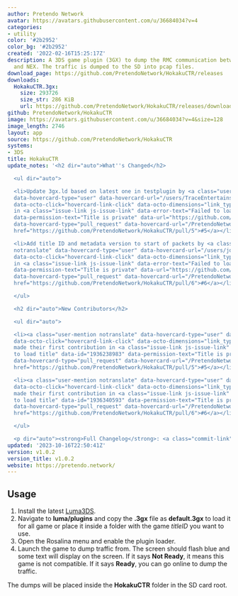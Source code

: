 ```yaml
---
author: Pretendo Network
avatar: https://avatars.githubusercontent.com/u/36684034?v=4
categories:
- utility
color: '#2b2952'
color_bg: '#2b2952'
created: '2022-02-16T15:25:17Z'
description: A 3DS game plugin (3GX) to dump the RMC communication between 3DS games
  and NEX. The traffic is dumped to the SD into pcap files.
download_page: https://github.com/PretendoNetwork/HokakuCTR/releases
downloads:
  HokakuCTR.3gx:
    size: 293726
    size_str: 286 KiB
    url: https://github.com/PretendoNetwork/HokakuCTR/releases/download/v1.0.2/HokakuCTR.3gx
github: PretendoNetwork/HokakuCTR
image: https://avatars.githubusercontent.com/u/36684034?v=4&size=128
image_length: 2746
layout: app
source: https://github.com/PretendoNetwork/HokakuCTR
systems:
- 3DS
title: HokakuCTR
update_notes: '<h2 dir="auto">What''s Changed</h2>

  <ul dir="auto">

  <li>Update 3gx.ld based on latest one in testplugin by <a class="user-mention notranslate"
  data-hovercard-type="user" data-hovercard-url="/users/TraceEntertains/hovercard"
  data-octo-click="hovercard-link-click" data-octo-dimensions="link_type:self" href="https://github.com/TraceEntertains">@TraceEntertains</a>
  in <a class="issue-link js-issue-link" data-error-text="Failed to load title" data-id="1936238983"
  data-permission-text="Title is private" data-url="https://github.com/PretendoNetwork/HokakuCTR/issues/5"
  data-hovercard-type="pull_request" data-hovercard-url="/PretendoNetwork/HokakuCTR/pull/5/hovercard"
  href="https://github.com/PretendoNetwork/HokakuCTR/pull/5">#5</a></li>

  <li>Add title ID and metadata version to start of packets by <a class="user-mention
  notranslate" data-hovercard-type="user" data-hovercard-url="/users/jonbarrow/hovercard"
  data-octo-click="hovercard-link-click" data-octo-dimensions="link_type:self" href="https://github.com/jonbarrow">@jonbarrow</a>
  in <a class="issue-link js-issue-link" data-error-text="Failed to load title" data-id="1936340593"
  data-permission-text="Title is private" data-url="https://github.com/PretendoNetwork/HokakuCTR/issues/6"
  data-hovercard-type="pull_request" data-hovercard-url="/PretendoNetwork/HokakuCTR/pull/6/hovercard"
  href="https://github.com/PretendoNetwork/HokakuCTR/pull/6">#6</a></li>

  </ul>

  <h2 dir="auto">New Contributors</h2>

  <ul dir="auto">

  <li><a class="user-mention notranslate" data-hovercard-type="user" data-hovercard-url="/users/TraceEntertains/hovercard"
  data-octo-click="hovercard-link-click" data-octo-dimensions="link_type:self" href="https://github.com/TraceEntertains">@TraceEntertains</a>
  made their first contribution in <a class="issue-link js-issue-link" data-error-text="Failed
  to load title" data-id="1936238983" data-permission-text="Title is private" data-url="https://github.com/PretendoNetwork/HokakuCTR/issues/5"
  data-hovercard-type="pull_request" data-hovercard-url="/PretendoNetwork/HokakuCTR/pull/5/hovercard"
  href="https://github.com/PretendoNetwork/HokakuCTR/pull/5">#5</a></li>

  <li><a class="user-mention notranslate" data-hovercard-type="user" data-hovercard-url="/users/jonbarrow/hovercard"
  data-octo-click="hovercard-link-click" data-octo-dimensions="link_type:self" href="https://github.com/jonbarrow">@jonbarrow</a>
  made their first contribution in <a class="issue-link js-issue-link" data-error-text="Failed
  to load title" data-id="1936340593" data-permission-text="Title is private" data-url="https://github.com/PretendoNetwork/HokakuCTR/issues/6"
  data-hovercard-type="pull_request" data-hovercard-url="/PretendoNetwork/HokakuCTR/pull/6/hovercard"
  href="https://github.com/PretendoNetwork/HokakuCTR/pull/6">#6</a></li>

  </ul>

  <p dir="auto"><strong>Full Changelog</strong>: <a class="commit-link" href="https://github.com/PretendoNetwork/HokakuCTR/compare/v1.0.1...v1.0.2"><tt>v1.0.1...v1.0.2</tt></a></p>'
updated: '2023-10-16T22:50:41Z'
version: v1.0.2
version_title: v1.0.2
website: https://pretendo.network/
---
```

## Usage

1. Install the latest [Luma3DS](luma3ds).
2. Navigate to **luma/plugins** and copy the **.3gx** file as **default.3gx** to load it for all game or place it inside a folder with the game *titleID* you want to use.
3. Open the Rosalina menu and enable the plugin loader.
4. Launch the game to dump traffic from. The screen should flash blue and some text will display on the screen. If it says **Not Ready**, it means this game is not compatible. If it says **Ready**, you can go online to dump the traffic.

The dumps will be placed inside the **HokakuCTR** folder in the SD card root.